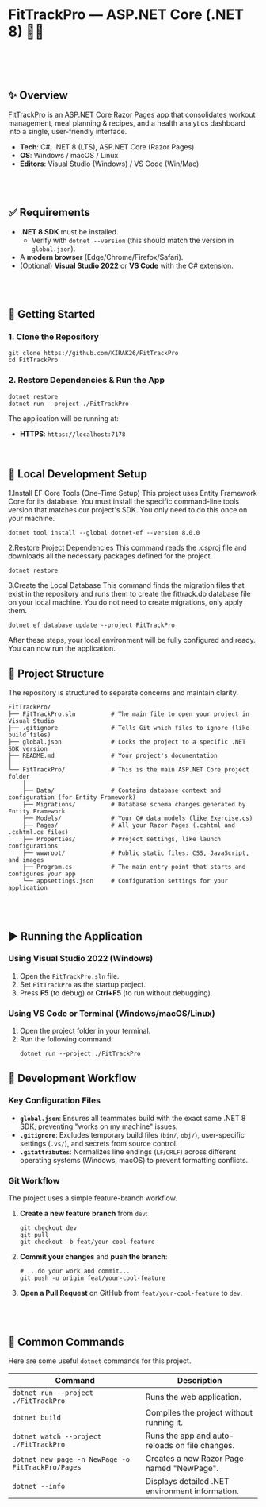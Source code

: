 # FitTrackPro — ASP.NET Core (.NET 8) 🏋️‍♂️


<br>
<br>
<br>


## ✨ Overview

FitTrackPro is an ASP.NET Core Razor Pages app that consolidates workout management, meal planning & recipes, and a health analytics dashboard into a single, user-friendly interface.

-   **Tech**: C#, .NET 8 (LTS), ASP.NET Core (Razor Pages)
-   **OS**: Windows / macOS / Linux
-   **Editors**: Visual Studio (Windows) / VS Code (Win/Mac)

<br>
<br>

## ✅ Requirements

-   **.NET 8 SDK** must be installed.
    -   Verify with `dotnet --version` (this should match the version in `global.json`).
-   A **modern browser** (Edge/Chrome/Firefox/Safari).
-   (Optional) **Visual Studio 2022** or **VS Code** with the C# extension.

<br>
<br>

## 🚀 Getting Started

### 1. Clone the Repository

```shell
git clone https://github.com/KIRAK26/FitTrackPro
cd FitTrackPro
```


### 2. Restore Dependencies & Run the App

```shell
dotnet restore
dotnet run --project ./FitTrackPro
```

The application will be running at:
-   **HTTPS**: `https://localhost:7178`




<br>



## 🔧 Local Development Setup
1.Install EF Core Tools (One-Time Setup)
This project uses Entity Framework Core for its database. You must install the specific command-line tools version that matches our project's SDK. You only need to do this once on your machine.

```shell
dotnet tool install --global dotnet-ef --version 8.0.0
```


2.Restore Project Dependencies
This command reads the .csproj file and downloads all the necessary packages defined for the project.


```shell
dotnet restore
```

3.Create the Local Database
This command finds the migration files that exist in the repository and runs them to create the fittrack.db database file on your local machine. You do not need to create migrations, only apply them.


```shell
dotnet ef database update --project FitTrackPro
```

After these steps, your local environment will be fully configured and ready. You can now run the application.


## 🧭 Project Structure

The repository is structured to separate concerns and maintain clarity.

```
FitTrackPro/
├── FitTrackPro.sln          # The main file to open your project in Visual Studio
├── .gitignore               # Tells Git which files to ignore (like build files)
├── global.json              # Locks the project to a specific .NET SDK version
├── README.md                # Your project's documentation
│
└── FitTrackPro/             # This is the main ASP.NET Core project folder
    │
    ├── Data/                # Contains database context and configuration (for Entity Framework)
    ├── Migrations/          # Database schema changes generated by Entity Framework
    ├── Models/              # Your C# data models (like Exercise.cs)
    ├── Pages/               # All your Razor Pages (.cshtml and .cshtml.cs files)
    ├── Properties/          # Project settings, like launch configurations
    ├── wwwroot/             # Public static files: CSS, JavaScript, and images
    ├── Program.cs           # The main entry point that starts and configures your app
    └── appsettings.json     # Configuration settings for your application

```
<br>
<br>


## ▶️ Running the Application

### Using Visual Studio 2022 (Windows)
1.  Open the `FitTrackPro.sln` file.
2.  Set `FitTrackPro` as the startup project.
3.  Press **F5** (to debug) or **Ctrl+F5** (to run without debugging).

### Using VS Code or Terminal (Windows/macOS/Linux)
1. Open the project folder in your terminal.
2. Run the following command:
   ```shell
   dotnet run --project ./FitTrackPro
   ```



## 🔧 Development Workflow

### Key Configuration Files
-   **`global.json`**: Ensures all teammates build with the exact same .NET 8 SDK, preventing "works on my machine" issues.
-   **`.gitignore`**: Excludes temporary build files (`bin/`, `obj/`), user-specific settings (`.vs/`), and secrets from source control.
-   **`.gitattributes`**: Normalizes line endings (`LF`/`CRLF`) across different operating systems (Windows, macOS) to prevent formatting conflicts.

### Git Workflow
The project uses a simple feature-branch workflow.

1.  **Create a new feature branch** from `dev`:
    ```shell
    git checkout dev
    git pull
    git checkout -b feat/your-cool-feature
    ```

2.  **Commit your changes** and **push the branch**:
    ```shell
    # ...do your work and commit...
    git push -u origin feat/your-cool-feature
    ```

3.  **Open a Pull Request** on GitHub from `feat/your-cool-feature` to `dev`.

<br>
<br>

## 🧰 Common Commands

Here are some useful `dotnet` commands for this project.

| Command                                      | Description                                            |
| -------------------------------------------- | ------------------------------------------------------ |
| `dotnet run --project ./FitTrackPro`         | Runs the web application.                              |
| `dotnet build`                               | Compiles the project without running it.               |
| `dotnet watch --project ./FitTrackPro`       | Runs the app and auto-reloads on file changes.         |
| `dotnet new page -n NewPage -o FitTrackPro/Pages` | Creates a new Razor Page named "NewPage".              |
| `dotnet --info`                              | Displays detailed .NET environment information.        |
